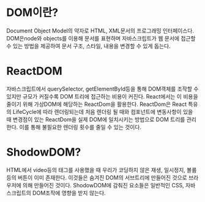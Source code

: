 # DOM이란?

Document Object Model의 약자로 HTML, XML문서의 프로그래밍 인터페이스다. DOM은node와 objects를 이용해 문서를 표현하며 자바스크립트가 웹 문서에 접근할 수 있는 방법을 제공하여 문서 구조, 스타일, 내용을 변경할 수 있게 돕는다. 

# ReactDOM

자바스크립트에서 querySelector, getElementById등을 통해 DOM객체를 조작할 수 있지만 규모가 커질수록 DOM 트리에 접근하는 비용이 커진다.
React에서는 이 비용을 줄이기 위해 가상DOM에 해당하는 ReactDom을 활용한다. ReactDom은 React 특유의 LifeCycle에 따라 렌더링되는데 처음 렌더링 될 때와 컴포넌트에 변동사항이 있을 때 변경점이 있는 ReactDom을 실제 DOM에 일치시키는 방법으로 DOM 트리를 관리한다.
이를 통해 불필요한 렌더링 횟수를 줄일 수 있는 것이다.

# ShodowDOM?

HTML에서 video등의 태그를 사용했을 때 우리가 코딩하지 않은 재생, 일시정지, 볼륨등의 버튼이 이미 존재한다. 이것들은 숨겨진 DOM의 서브트리에 만들어진 것으로 브라우저에 의해 만들어진 것이다. 
ShodowDOM에 감춰진 요소들은 일반적인 CSS, 자바스크립트의 DOM조작에 영향을 받지 않는다. 
